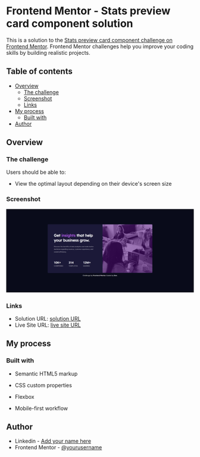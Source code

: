 # Frontend Mentor - Stats preview card component solution

This is a solution to the [Stats preview card component challenge on Frontend Mentor](https://www.frontendmentor.io/challenges/stats-preview-card-component-8JqbgoU62). Frontend Mentor challenges help you improve your coding skills by building realistic projects. 

## Table of contents

- [Overview](#overview)
  - [The challenge](#the-challenge)
  - [Screenshot](#screenshot)
  - [Links](#links)
- [My process](#my-process)
  - [Built with](#built-with)
- [Author](#author)



## Overview

### The challenge

Users should be able to:

- View the optimal layout depending on their device's screen size

### Screenshot

![](./stats.png)

### Links

- Solution URL: [ solution URL ](https://github.com/eldon6219/stats-preview-card-component-using-html-and-css)
- Live Site URL: [ live site URL ](https://eldon6219.github.io/stats-preview-card-component-using-html-and-css/)

## My process

### Built with

- Semantic HTML5 markup
- CSS custom properties
- Flexbox

- Mobile-first workflow


## Author

- Linkedin - [Add your name here](https://www.linkedin.com/in/m-eldon-96b195229/)
- Frontend Mentor - [@yourusername](https://www.frontendmentor.io/profile/eldon6219)
